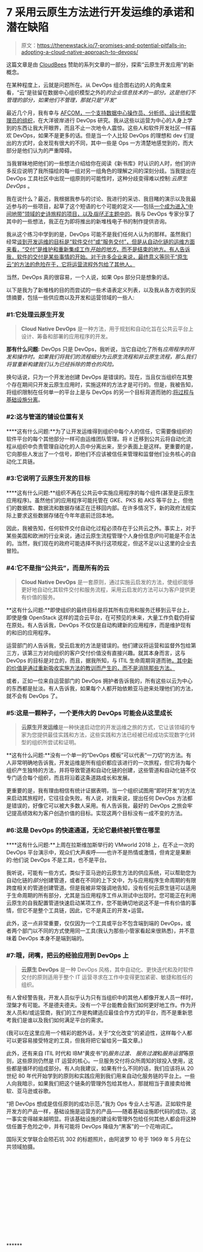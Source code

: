# 7 采用云原生方法进行开发运维的承诺和潜在缺陷

> 原文：<https://thenewstack.io/7-promises-and-potential-pitfalls-in-adopting-a-cloud-native-approach-to-devops/>

这篇文章是由 [CloudBees](https://www.cloudbees.com/) 赞助的系列文章的一部分，探索“云原生开发应用”的新概念。

在某种程度上，云就是问题所在。从 DevOps 组合图右边的人的角度来看，“云”是驻留在数据中心组织模型之外的*的企业信息技术的一部分。这是他们不管理的部分，如果他们不管理，那就只是“开发”*

最近几个月，我有幸与 [AFCOM，一个支持数据中心操作员、分析师、设计师和管理员的组织](https://www.afcom.com/)，在大洋彼岸进行 DevOps 研究。我从这些以运营为中心的人身上学到的东西让我大开眼界，而且不止一次地令人震惊。这些人和软件开发社区一样喜欢 DevOps，如果不是更多的话。但是当一个人比较 DevOps 的理想和 dev 们提出的方式时，会发现有很大的不同，其中一些是 Ops 一方清楚地感觉到的，而大部分是他们认为的严重障碍。

当我冒昧地把他们的一些想法介绍给你在阅读《新书库》时认识的人时，他们的许多反应说明了我所描绘的每一组对另一组角色的理解之间的深刻分歧。当我提出在 DevOps 工具社区中出现一组原则的可能性时，这种分歧变得难以控制:*云原生 DevOps* 。

我在说什么？最近，我根据我参与的讨论、我进行的采访、我目睹的演示以及我最近参与的一些项目，起草了这个短语的七个可能的定义——包括[一个成为进入“中间地带”领域的史诗旅程的项目，以及*指环王*主题中的](https://www.zdnet.com/article/the-dream-of-fellowship-for-software-developers-and-it-operators/)。我与 DevOps 专家分享了其中的一些想法，我正在为即将推出的新堆栈电子书的制作提供咨询。

我从这个练习中学到的是，DevOps 可能不是我们任何人认为的那样。虽然我们经常[谈到开发运维的目标是“软件交付”或“服务交付”，但是从自动化链的运维方面来看，“交付”是维护和重新集成工作*开始的地方*，而不是结束的地方。有人告诉我，软件的交付是某些事情的开始。对于许多企业来说，最终意义等同于“原生云”的方法的危险在于，它将运营流程外包给了其他人。](https://thenewstack.io/much-devops-data-collection-enough/)

当然，DevOps 真的很容易，一个人说，如果 Ops 部分只是想象的话。

以下是我为了新堆栈的目的而尝试的一些术语表定义列表，以及我从各方收到的反馈摘要，包括一些供应商以及开发和运营领域的一些人:

### #1:它处理云原生开发

> **Cloud Native DevOps** 是一种方法，用于规划和自动化旨在公共云平台上设计、筹备和部署的应用程序的开发。

**那有什么问题:** DevOps 只是 DevOps，我听说，当它自动化了所有*应用程序的开发和操作时。如果我们将我们的流程细分为云原生流程和非云原生流程，那么我们将冒重新构建我们认为已经拆除的筒仓的风险。*

换句话说，只为一个开发池创建 DevOps 是错误的。现在，当且仅当组织在其整个存在期间只开发云原生应用时，实施这样的方法才是可行的。但是，我被告知，将组织限制在任何单一的平台上是与 DevOps 的另一个目标背道而驰的:[将过程与基础设施分离](https://www.cnet.com/news/understanding-the-cloud-and-devops-part-1/)。

### #2:这与管道的铺设位置有关

 ****这有什么问题:**为了让开发运维得到组织中每个人的信任，它需要像组织的软件平台的每个其他部分一样可由运维团队管理。将 it 迁移到公共云将自动化流程从组织中负责管理自动化的人员中分离出来，至少表面上是这样。更重要的是，它向那些人发出了一个信号，即他们不应该被信任来管理和监督他们业务核心的自动化工具链。

### #3:它说明了云原生开发的目标

 ****这有什么问题:**组织不再在公共云中实施应用程序的每个组件(甚至是云原生应用程序)。虽然他们的应用程序可能托管在 GKE、PKS 和 AKS 等平台上，但他们的数据库、数据流和数据存储正在迁移回内部。在许多情况下，新的政府法规实际上要求这些数据存储在今年年底前迁回本地。

因此，我被告知，任何软件交付自动化过程必须存在于公共云之外。事实上，对于某些美国和欧洲的行业来说，通过云原生流程管理个人身份信息(PII)可能是不合法的。当然，我们现在的政府可能选择不执行这项规定，但这不足以让这里的企业去冒险。

### #4:它不是指“公共云”，而是所有的云

> **Cloud Native DevOps** 是一套原则，通过实施云启发的方法，使组织能够更好地自动化其软件交付和服务流程，采用云启发的方法可以为客户提供更有价值的服务。

**这有什么问题:**即使组织的最终目标是将其所有应用和服务迁移到云平台上，即使是像 OpenStack 这样的混合云平台，在可预见的未来，大量工作负载仍将留在原处。有人告诉我，DevOps 不仅仅是自动构建新的应用程序，而是维护现有的和旧的应用程序。

运营部门的人告诉我，受云启发的方法是错误的。他们建议将运营和监督外包给第三方，该第三方对向组织的客户交付价值没有直接兴趣。就其本身而言，这与 DevOps 的目标是对立的，而且，据我所知，与 ITIL 生命周期背道而驰[，其中新的价值是通过重新吸收实施方法的教训而产生的，而不是消除那些方法。](https://www.zdnet.com/article/can-devops-and-itil-co-exist-a-story-of-two-it-service-philosophies/)

或者，正如一位来自运营部门的 DevOps 拥护者告诉我的，所有这些以云为中心的东西都是扯淡。有人告诉我，如果每个人都开始依赖亚马逊来处理他们的方法，就不会有 DevOps 了。

### #5:这是一颗种子，一个更伟大的 DevOps 可能会从这里成长

> **云原生开发运维**是一种快速启动您的开发运维之旅的方式，它让该领域的专家为您提供最佳实践和方法，这些实践和方法已经被已经成功实现数字化转型的组织所尝试和证明。

**这有什么问题:**没有一个单一的“DevOps 模板”可以代表“一刀切”的方法。有人非常明确地告诉我，开发运维是所有组织都应该进行的一次旅程，但它将为每个组织产生独特的方法，并将导致管道和自动化链的创建，这些管道和自动化链不仅专门适合每个组织，而且将沿着这条道路成长和发展。

更重要的是，我有理由相信有统计证据表明，当一个组织试图用“即时开发”的方法来启动其旅程时，它往往会失败。有人说，对我来说，提出任何 DevOps 方法都是错误的，好像它可以被大多数人采用。有人告诉我，最好的 DevOps 之旅会牢记提高绩效和为客户创造价值的目标。实现这两个目标没有一成不变的方法。

### #6:这是 DevOps 的快速通道，无论它最终被托管在哪里

 ****这有什么问题:**上周在拉斯维加斯举行的 VMworld 2018 上，在不止一次的 DevOps 平台演示中，观众们大声疾呼——也许不是热情或激情，但肯定是果断的:他们说 DevOps 不是工具，也不是平台。

我听说，可能有一些方式，类似于亚马逊的云原生方法的供应系统，可以帮助您为自动化链的*部分*创建管道，或者在不同的上下文中，为与应用程序生命周期的有限跨度相关的管道创建管道。但是我被非常强调地告知，没有任何云原生链可以适用于生命周期的所有部分，尤其是当应用程序工件从测试中出现时。您可能正在利用云原生的自我配置管道快速启动某项工作，您不能确切地说这不是一件有价值的事情，但它不是整个工具链，因此，它不是真正的开发+运营。

此外，这一点非常重要，仅仅因为一个工具或平台不包含端到端的 DevOps，或者两个部门以不同的方式使用同一工具(我认为那些小管家看起来很熟悉)，并不意味着 DevOps 本身不是端到端的。

### #7:哦，闭嘴，把云的经验应用到 DevOps 上

> **云原生 DevOps** 是一种 DevOps 风格，其中自动化、更快迭代和及时软件交付的原则适用于整个 IT 运营寻求在工作中变得更加紧密、敏捷和胜任的组织。

有人曾经警告我，开发人员似乎认为只有当组织中的其他人都像开发人员一样时，涅槃才有可能。不是德夫德夫。没有一个平台能教会我们如何更好地工作。作为开发人员和/或运营商，我们的工作是构建适应最佳合作方式的平台，而不是重新思考我们是谁以及我们如何满足平台的需求。

(我可以在这里应用一个精彩的题外话，关于“文化改变”的紧迫性，这样每个人都可以更容易接受特定的工具，但我将把它留给另一篇文章。)

此外，还有来自 ITIL 时代和 IBM“黄皮书”的*服务过渡、* *服务过渡*和*服务运营*等原则，这些原则仍然是 IT 运营的核心。一旦服务交付将众所周知的球投入使用，这些都是循环的组成部分。有人向我建议，如果有什么不同的话，我们应该将从 20 世纪 80 年代开始学到的原则和实践应用到我们用来自动化服务链的平台上。一些人向我暗示，如果我们把这个链条的管理外包给其他人，那就相当于直接卖给微软、亚马逊或谷歌。

“把 DevOps 想成是信任原则的成功示范，”我为 Ops 专业人士写道。正如软件是开发方的产品一样，基础设施是运营方的产品——随着基础设施即代码的成功，这一事实变得越来越明显。将该基础设施的建设和管理外包给任何其他人都会将这种信任置于危险之中，并有可能将 DevOps 降级为“黑客”的一个花哨词汇。

国际天文学联合会陨石坑 302 的标题照片，由阿波罗 10 号于 1969 年 5 月在公共领域拍摄。

<svg xmlns:xlink="http://www.w3.org/1999/xlink" viewBox="0 0 68 31" version="1.1"><title>Group</title> <desc>Created with Sketch.</desc></svg>******